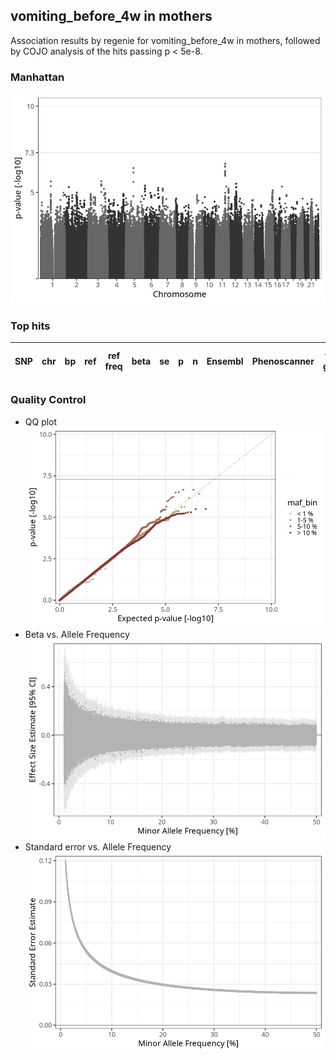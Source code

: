 ## vomiting_before_4w in mothers
Association results by regenie for vomiting_before_4w in mothers, followed by COJO analysis of the hits passing p < 5e-8.
### Manhattan
![](figures/pop_mothers_pheno_vomiting_before_4w_mh.png)
### Top hits
| SNP | chr | bp | ref | ref freq | beta | se | p | n | Ensembl | Phenoscanner | freq geno | b joint | b joint se | p joint | ld r |
| --- | --- | -- | --- | -------- | ---- | -- | - | - | ------- | ------------ | --------- | ------- | ---------- | ------- | ---- |
### Quality Control
- QQ plot
![](figures/pop_mothers_pheno_vomiting_before_4w_qq.png)
- Beta vs. Allele Frequency
![](figures/pop_mothers_pheno_vomiting_before_4w_beta_af.png)
- Standard error vs. Allele Frequency
![](figures/pop_mothers_pheno_vomiting_before_4w_se_af.png)
